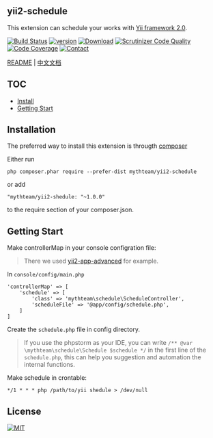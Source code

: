 yii2-schedule
------------

This extension can schedule your works with [Yii framework 2.0](http://www.yiiframework.com/).

[![Build Status](https://img.shields.io/travis/mythteam/yii2-schedule.svg?style=flat-square)](http://travis-ci.org/mythteam/yii2-schedule)
[![version](https://img.shields.io/packagist/v/mythteam/yii2-schedule.svg?style=flat-square)](https://packagist.org/packages/mythteam/yii2-schedule)
[![Download](https://img.shields.io/packagist/dt/mythteam/yii2-schedule.svg?style=flat-square)](https://packagist.org/packages/mythteam/yii2-schedule)
[![Scrutinizer Code Quality](https://img.shields.io/scrutinizer/g/mythteam/yii2-schedule.svg?style=flat-square)](https://scrutinizer-ci.com/g/mythteam/yii2-schedule)
[![Code Coverage](https://img.shields.io/scrutinizer/coverage/g/mythteam/yii2-schedule.svg?style=flat-square)](https://scrutinizer-ci.com/g/mythteam/yii2-schedule)
[![Contact](https://img.shields.io/badge/weibo-@chunqiang-blue.svg?style=flat-square)](http://weibo.com/chunqiang)

[README](README.md) | [中文文档](README_zh.md)

## TOC

* [Install](#installation)
* [Getting Start](#getting-start)
## Installation

The preferred way to install this extension is througth [composer](http://getcomposer.org/download/)

Either run 

```
php composer.phar require --prefer-dist mythteam/yii2-schedule
```

or add

```
"mythteam/yii2-shedule: "~1.0.0"
```

to the require section of your composer.json.

## Getting Start

Make controllerMap in your console configration file:

> There we used [yii2-app-advanced](https://github.com/yiisoft/yii2-app-advanced/) for example.

In `console/config/main.php`

```
'controllerMap' => [
	'schedule' => [
		'class' => 'mythteam\schedule\ScheduleController',
		'scheduleFile' => '@app/config/schedule.php',
	]
]
```

Create the `schedule.php` file in config directory. 

> If you use the phpstorm as your IDE, you can write `/** @var \mythteam\schedule\Schedule $schedule */` in the first line of the `schedule.php`, this can help you suggestion and automation the internal functions.


Make schedule in crontable:

```
*/1 * * * php /path/to/yii shedule > /dev/null
```

## License

[![MIT](https://img.shields.io/badge/license-MIT-blue.svg?style=flat-square)](LICENSE)
